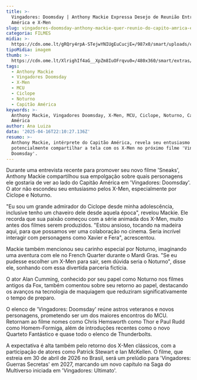```yaml
---
title: >-
  Vingadores: Doomsday | Anthony Mackie Expressa Desejo de Reunião Entre Capitão
  América e X-Men
slug: vingadores-doomsday-anthony-mackie-quer-reunio-do-capito-amrica-e-x-men
categoria: FILMES
midia: >-
  https://cdn.ome.lt/gRQry4rpA-STejwYNIUgEuCucjE=/987x0/smart/uploads/conteudo/fotos/Design_sem_nome_-_2025-04-16T180944.467.png
tipoMidia: imagem
thumb: >-
  https://cdn.ome.lt/XlrighIf4aG__XpZm8IuOFrqvu0=/480x360/smart/extras/conteudos/Design_sem_nome_-_2025-04-16T180944.467.png
tags:
  - Anthony Mackie
  - Vingadores Doomsday
  - X-Men
  - MCU
  - Ciclope
  - Noturno
  - Capitão América
keywords: >-
  Anthony Mackie, Vingadores Doomsday, X-Men, MCU, Ciclope, Noturno, Capitão
  América
author: Ana Luiza
data: '2025-04-16T22:10:27.136Z'
resumo: >-
  Anthony Mackie, intérprete do Capitão América, revela seu entusiasmo em
  potencialmente compartilhar a tela com os X-Men no próximo filme 'Vingadores:
  Doomsday'.
---
```


Durante uma entrevista recente para promover seu novo filme 'Sneaks', Anthony Mackie compartilhou sua empolgação sobre quais personagens ele gostaria de ver ao lado do Capitão América em 'Vingadores: Doomsday'. O ator não escondeu seu entusiasmo pelos X-Men, especialmente por Ciclope e Noturno.

"Eu sou um grande admirador do Ciclope desde minha adolescência, inclusive tenho um chaveiro dele desde aquela época", revelou Mackie. Ele recorda que sua paixão começou com a série animada dos X-Men, muito antes dos filmes serem produzidos. "Estou ansioso, tocando na madeira aqui, para que possamos ver uma colaboração no cinema. Seria incrível interagir com personagens como Xavier e Fera", acrescentou.

Mackie também mencionou seu carinho especial por Noturno, imaginando uma aventura com ele no French Quarter durante o Mardi Gras. "Se eu pudesse escolher um X-Men para sair, sem dúvida seria o Noturno", disse ele, sonhando com essa divertida parceria fictícia.

O ator Alan Cumming, conhecido por seu papel como Noturno nos filmes antigos da Fox, também comentou sobre seu retorno ao papel, destacando os avanços na tecnologia de maquiagem que reduziram significativamente o tempo de preparo.

O elenco de 'Vingadores: Doomsday' reúne astros veteranos e novos personagens, prometendo ser um dos maiores encontros do MCU. Retornam ao filme nomes como Chris Hemsworth como Thor e Paul Rudd como Homem-Formiga, além de introduções recentes como o novo Quarteto Fantástico e quase todo o elenco de Thunderbolts.

A expectativa é alta também pelo retorno dos X-Men clássicos, com a participação de atores como Patrick Stewart e Ian McKellen. O filme, que estreia em 30 de abril de 2026 no Brasil, será um prelúdio para 'Vingadores: Guerras Secretas' em 2027, marcando um novo capítulo na Saga do Multiverso iniciada em 'Vingadores: Ultimato'.
